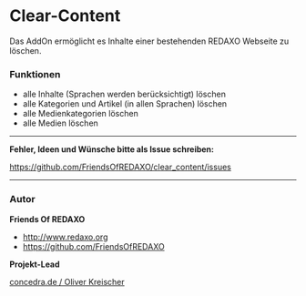 # Clear-Content 

Das AddOn ermöglicht es Inhalte einer bestehenden REDAXO Webseite zu löschen.

### Funktionen 
- alle Inhalte (Sprachen werden berücksichtigt) löschen
- alle Kategorien und Artikel (in allen Sprachen) löschen
- alle Medienkategorien löschen
- alle Medien löschen


---

**Fehler, Ideen und Wünsche bitte als Issue schreiben:** 

https://github.com/FriendsOfREDAXO/clear_content/issues

---

### Autor

**Friends Of REDAXO**

* http://www.redaxo.org
* https://github.com/FriendsOfREDAXO

**Projekt-Lead**

[concedra.de / Oliver Kreischer](https://concedra.de)

